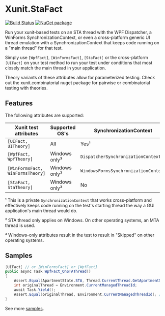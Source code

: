 # Xunit.StaFact

[![Build Status](https://dev.azure.com/andrewarnott/OSS/_apis/build/status/Xunit.StaFact)](https://dev.azure.com/andrewarnott/OSS/_build/latest?definitionId=22)
[![NuGet package](https://img.shields.io/nuget/v/xunit.stafact.svg)][NuPkg]

Run your xunit-based tests on an STA thread with the WPF Dispatcher, a WinForms SynchronizationContext, or even a cross-platform generic UI thread emulation with a SynchronizationContext that keeps code running on a "main thread" for that test.

Simply use `[WpfFact]`, `[WinFormsFact]`, `[StaFact]` or the cross-platform `[UIFact]` on your test method to run your test under conditions that most closely match the main thread in your application.

Theory variants of these attributes allow for parameterized testing. Check out the xunit.combinatorial nuget package for pairwise or combinatorial testing with theories.

## Features

The following attributes are supported:

Xunit test attributes            | Supported OS's   | SynchronizationContext               | STA thread?     |
|--------------------------------|------------------|--------------------------------------| --------------- |
`[UIFact, UITheory]`             | All              | Yes¹                                 | yes²            |
`[WpfFact, WpfTheory]`           | Windows only³    | `DispatcherSynchronizationContext`   | yes             |
`[WinFormsFact, WinFormsTheory]` | Windows only³    | `WindowsFormsSynchronizationContext` | yes             |
`[StaFact, StaTheory]`           | Windows only³    | No                                   | yes             |

¹ This is a private `SynchronizationContext` that works cross-platform and effectively keeps code running on the test's starting thread the way a GUI application's main thread would do.

² STA thread only applies on Windows. On other operating systems, an MTA thread is used.

³ Windows-only attributes result in the test to result in "Skipped" on other operating systems.

## Samples

```csharp
[UIFact] // or [WinFormsFact] or [WpfFact]
public async Task WpfFact_OnSTAThread()
{
    Assert.Equal(ApartmentState.STA, Thread.CurrentThread.GetApartmentState());
    int originalThread = Environment.CurrentManagedThreadId;
    await Task.Yield();
    Assert.Equal(originalThread, Environment.CurrentManagedThreadId); // still there
}
```

See more [samples](src/Xunit.StaFact.Tests/Samples.cs).

[NuPkg]: https://www.nuget.org/packages/Xunit.StaFact

